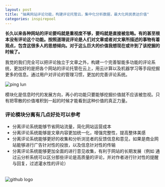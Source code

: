 ```yaml
---
layout: post
title: "抽离网站评论功能，构建评论托管云，集中化分析数据，最大化网民表达价值"
categories: inspirepool
---
```

**长久以来各种网站的评论要吗就是重视度不够，要吗就是直接被忽略。有的甚至根本没有评论这个功能。按照道理说评论是人们对文章或者对文章所描述的事物有着观点，包含这很多人的思想倾向。对于这么巨大的价值我想现在或许到了该挖掘的时候了。**


我觉的我们完全可以把评论独立于文章之外，构建一个完善智能多功能的评论系统，更加好的是把各个网站的评论托管在云上，用云计算以及机器学习等手段挖掘更多的信息。通过用户对评论的管理习惯，更加的完善评论系统。

![ping lun](http://ogu9js0qs.bkt.clouddn.com/pinglun.png)

模块化是信息时代的发展方向，再小的功能只要能够挖掘价值就不应该被忽视。只有把零散的价值堆积到一起的时候才能看到这种价值的真正力量。



### 评论模块分离有几点好处可以参考 ###

* 分离评论系统能够节省网站流量，简化网站运营成本
* 分离评论系统能够是文章内容更加统一化，增强完整性，提高整体美感
* 分离评论系统能够更好的收集和分析浏览者的反馈信息和意见，如果是商业网站能够进行广告针对性的投放，以及信息针对性的传输
* 分离评论系统能够更加全面的进行意见收集，有利于网站的长期发展（例如 通过云分析系统可以区分那些评论是高质量的评论，并对作者进行针对性的提醒与回复，过滤灌水性的评论）





　　　　　　　　　　　　　　　　　　　　　　　　　　　　　　　　　　　　　　　　　　　　　　　　　　　　　　　　　　　　　　
　　　　　　　　　　　　　　　　　　　　　　　　　　　　　　　　　　　　　　　　　　　　　　　　　　　　　　　　　![github logo](http://ogu9js0qs.bkt.clouddn.com/github_logo.jpg)












